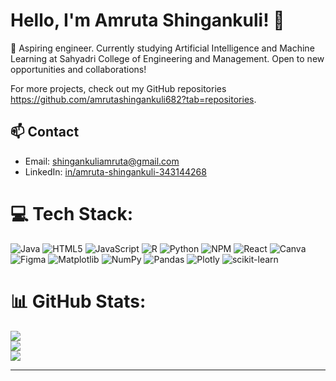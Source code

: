 # Hello, I'm Amruta Shingankuli! 👋

🚀 Aspiring engineer. Currently studying Artificial Intelligence and Machine Learning at Sahyadri College of Engineering and Management. Open to new opportunities and collaborations!

For more projects, check out my GitHub repositories https://github.com/amrutashingankuli682?tab=repositories.

## 📫 Contact

- Email: shingankuliamruta@gmail.com
- LinkedIn: [in/amruta-shingankuli-343144268](https://www.linkedin.com/in/amruta-shingankuli-343144268/)


# 💻 Tech Stack:
![Java](https://img.shields.io/badge/java-%23ED8B00.svg?style=for-the-badge&logo=openjdk&logoColor=white) ![HTML5](https://img.shields.io/badge/html5-%23E34F26.svg?style=for-the-badge&logo=html5&logoColor=white) ![JavaScript](https://img.shields.io/badge/javascript-%23323330.svg?style=for-the-badge&logo=javascript&logoColor=%23F7DF1E) ![R](https://img.shields.io/badge/r-%23276DC3.svg?style=for-the-badge&logo=r&logoColor=white) ![Python](https://img.shields.io/badge/python-3670A0?style=for-the-badge&logo=python&logoColor=ffdd54) ![NPM](https://img.shields.io/badge/NPM-%23CB3837.svg?style=for-the-badge&logo=npm&logoColor=white) ![React](https://img.shields.io/badge/react-%2320232a.svg?style=for-the-badge&logo=react&logoColor=%2361DAFB) ![Canva](https://img.shields.io/badge/Canva-%2300C4CC.svg?style=for-the-badge&logo=Canva&logoColor=white) ![Figma](https://img.shields.io/badge/figma-%23F24E1E.svg?style=for-the-badge&logo=figma&logoColor=white) ![Matplotlib](https://img.shields.io/badge/Matplotlib-%23ffffff.svg?style=for-the-badge&logo=Matplotlib&logoColor=black) ![NumPy](https://img.shields.io/badge/numpy-%23013243.svg?style=for-the-badge&logo=numpy&logoColor=white) ![Pandas](https://img.shields.io/badge/pandas-%23150458.svg?style=for-the-badge&logo=pandas&logoColor=white) ![Plotly](https://img.shields.io/badge/Plotly-%233F4F75.svg?style=for-the-badge&logo=plotly&logoColor=white) ![scikit-learn](https://img.shields.io/badge/scikit--learn-%23F7931E.svg?style=for-the-badge&logo=scikit-learn&logoColor=white)
# 📊 GitHub Stats:
![](https://github-readme-stats.vercel.app/api?username=amrutashingankuli682&theme=dark&hide_border=false&include_all_commits=false&count_private=false)<br/>
![](https://github-readme-streak-stats.herokuapp.com/?user=amrutashingankuli682&theme=dark&hide_border=false)<br/>
![](https://github-readme-stats.vercel.app/api/top-langs/?username=amrutashingankuli682&theme=dark&hide_border=false&include_all_commits=false&count_private=false&layout=compact)

---



